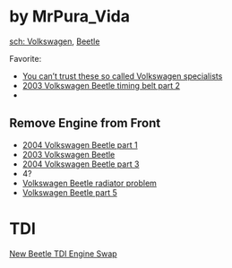 
# by MrPura_Vida
[sch: Volkswagen](https://www.youtube.com/user/Mr57163/search?query=volkswagen), [Beetle](https://www.youtube.com/user/Mr57163/search?query=Beetle)

Favorite:
- [You can’t trust these so called Volkswagen specialists](https://youtu.be/NvijDR_7BfY)
- [2003 Volkswagen Beetle timing belt part 2](https://youtu.be/POIiEczyNAk)
- [](url)

## Remove Engine from Front
- [2004 Volkswagen Beetle part 1](https://youtu.be/fxP37cQ-un0)
- [2003 Volkswagen Beetle](https://youtu.be/4Xh08TV4Vt4)
- [2004 Volkswagen Beetle part 3](https://youtu.be/th9rc6cM7Zk)
- 4?
- [Volkswagen Beetle radiator problem](https://youtu.be/B8fLyAj0Gy8)
- [Volkswagen Beetle part 5](https://youtu.be/xQubsC4Xavc)

# TDI
[New Beetle TDI Engine Swap](https://youtu.be/5NoWxLopuzM)
